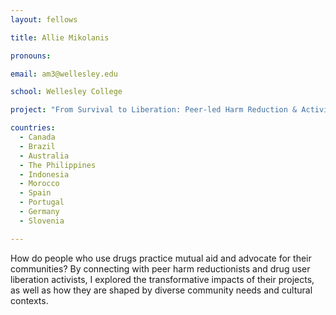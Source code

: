 ```yaml
---
layout: fellows

title: Allie Mikolanis

pronouns: 

email: am3@wellesley.edu

school: Wellesley College

project: "From Survival to Liberation: Peer-led Harm Reduction & Activism"

countries:
  - Canada
  - Brazil
  - Australia
  - The Philippines
  - Indonesia
  - Morocco
  - Spain
  - Portugal
  - Germany
  - Slovenia

---
```


How do people who use drugs practice mutual aid and advocate for their communities? By connecting with peer harm reductionists and drug user liberation activists, I explored the transformative impacts of their projects, as well as how they are shaped by diverse community needs and cultural contexts.
